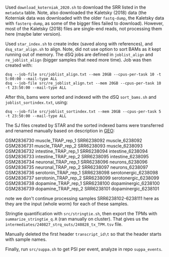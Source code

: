 
Used `download_koterniak_2020.sh` to download the SRR listed in the `metadata` table. Note, also downloaded the Kaletsky (2018) data (the Koterniak data was downloaded with the older `fastq-dump`, the Kaletsky data with `fasterq-dump`, as some of the bigger files failed to download). However, most of the Kaletsky (2018) files are single-end reads, not processing them here (maybe later version).

Used `star_index.sh` to create index (saved along with references), and `dsq_star_align.sh` to align. Note, did not use option to sort BAMs as it kept running out of memory. The dSQ jobs are defined in `joblist_align` and `re_joblist_align` (bigger samples that need more time). Job was then created with:
```
dsq --job-file src/joblist_align.txt --mem 20GB --cpus-per-task 10 -t 5:00:00 --mail-type ALL
dsq --job-file src/re_joblist_align.txt --mem 20GB --cpus-per-task 10 -t 23:50:00 --mail-type ALL
```

After this, bams were sorted and indexed with the dSQ `sort_bams.sh` and `joblist_sortindex.txt`, using:
```
dsq --job-file src/joblist_sortindex.txt --mem 20GB --cpus-per-task 5 -t 23:50:00 --mail-type ALL
```

The SJ files created by STAR and the sorted indexed bams were transferred and renamed manually based on description in [GEO](https://www.ncbi.nlm.nih.gov/geo/query/acc.cgi?acc=GSE106374):

GSM2836730	muscle_TRAP_rep_1	SRR6238092	muscle_6238092
GSM2836731	muscle_TRAP_rep_2	SRR6238093	muscle_6238093
GSM2836732	intestine_TRAP_rep_1	SRR6238094	intestine_6238094
GSM2836733	intestine_TRAP_rep_2	SRR6238095	intestine_6238095
GSM2836734	neuronal_TRAP_rep_1	SRR6238096	neurons_6238096
GSM2836735	neuronal_TRAP_rep_2	SRR6238097	neurons_6238097
GSM2836736	serotonin_TRAP_rep_1	SRR6238098	serotonergic_6238098
GSM2836737	serotonin_TRAP_rep_2	SRR6238099	serotonergic_6238099
GSM2836738	dopamine_TRAP_rep_1	SRR6238100	dopaminergic_6238100
GSM2836739	dopamine_TRAP_rep_2	SRR6238101	dopaminergic_6238101


note we don't continue processing samples SRR6238102-6238111 here as they are the input (whole worm) for each of these samples.


Stringtie quantification with `src/stringtie.sh`, then export the TPMs with `summarize_stringtie_q.R` (ran manually on cluster). That gives us the `intermediates/240827_strq_outs/240828_tx_TPM.tsv` file.

Manually deleted the first header `transcript_id\t` so that the header starts with sample names.

Finally, run `src/suppa.sh` to get PSI per event, analyze in repo `suppa_events`.





